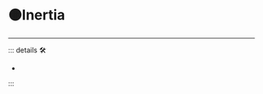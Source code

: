 # 🟠<motor>Inertia</motor>

---

<!-- =================================================== -->
<!-- =================================================== -->
<!-- =================================================== -->
<!-- =================================================== -->
<!-- =================================================== -->
::: details 🛠

-

:::
